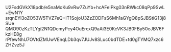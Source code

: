 U2FsdGVkX18pdb/e5naMoKu9vRw7ZuYb+hcAFeIPkg03nRWkc08qPp9SwL+EwN1Y
srqnEYl3oZO53W5TVZ7eQ+IT1SojoU3ZzZODFsS6Mh1aGYgQ8pSJBStiG13j8SUe
QMO90zKzTLYgi2N1QDcmyPcy4OuErcxQ9aAi3E0KcVK3JB0FBy50eJBV6FkzHE8g
rPfewNhU7OVtdZMUwVEnqLDb3qv7JUJv8SLuc0bdTDE+td0gTYMQ7xzc6ZHZvz5J
